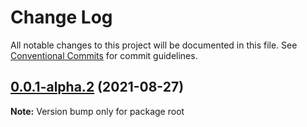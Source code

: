 # Change Log

All notable changes to this project will be documented in this file.
See [Conventional Commits](https://conventionalcommits.org) for commit guidelines.

## [0.0.1-alpha.2](https://github.com/crutchcorn/hexhelpers/compare/v0.0.1-alpha.1...v0.0.1-alpha.2) (2021-08-27)

**Note:** Version bump only for package root
